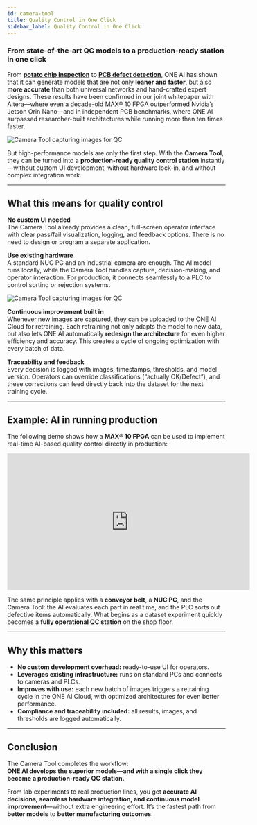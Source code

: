 ```yaml
---
id: camera-tool
title: Quality Control in One Click
sidebar_label: Quality Control in One Click
---
```


### From state-of-the-art QC models to a production-ready station in one click

From **[potato chip inspection](/docs/one-ai/use-cases/chip)** to **[PCB defect detection](/docs/one-ai/use-cases/pcb)**, ONE AI has shown that it can generate models that are not only **leaner and faster**, but also **more accurate** than both universal networks and hand-crafted expert designs. These results have been confirmed in our joint whitepaper with Altera—where even a decade-old MAX® 10 FPGA outperformed Nvidia’s Jetson Orin Nano—and in independent PCB benchmarks, where ONE AI surpassed researcher-built architectures while running more than ten times faster.

<div style={{display:'flex', justifyContent:'center', margin:'20px 0'}}>
  <img src="/img/ai/one_ai_plugin/use_cases/capture/full.png" alt="Camera Tool capturing images for QC" style={{maxHeight:'320px', borderRadius:'8px'}} />
</div>

But high-performance models are only the first step. With the **Camera Tool**, they can be turned into a **production-ready quality control station** instantly—without custom UI development, without hardware lock-in, and without complex integration work.

---

## What this means for quality control

**No custom UI needed**  
The Camera Tool already provides a clean, full-screen operator interface with clear pass/fail visualization, logging, and feedback options. There is no need to design or program a separate application.

**Use existing hardware**  
A standard NUC PC and an industrial camera are enough. The AI model runs locally, while the Camera Tool handles capture, decision-making, and operator interaction. For production, it connects seamlessly to a PLC to control sorting or rejection systems.

<div style={{display:'flex', justifyContent:'center', margin:'20px 0'}}>
  <img src="/img/ai/one_ai_plugin/getting_started/camera_tool/camera_tool_capture.png" alt="Camera Tool capturing images for QC" style={{maxHeight:'320px', borderRadius:'8px'}} />
</div>

**Continuous improvement built in**  
Whenever new images are captured, they can be uploaded to the ONE AI Cloud for retraining. Each retraining not only adapts the model to new data, but also lets ONE AI automatically **redesign the architecture** for even higher efficiency and accuracy. This creates a cycle of ongoing optimization with every batch of data.

**Traceability and feedback**  
Every decision is logged with images, timestamps, thresholds, and model version. Operators can override classifications (“actually OK/Defect”), and these corrections can feed directly back into the dataset for the next training cycle.

---

## Example: AI in running production

The following demo shows how a **MAX® 10 FPGA** can be used to implement real-time AI-based quality control directly in production:

<div style={{display:'flex', justifyContent:'center', margin:'20px 0'}}>
  <iframe width="560" height="315" src="https://www.youtube.com/embed/ywtKTb8Z3_Q" title="YouTube video player" frameborder="0" allow="accelerometer; autoplay; clipboard-write; encrypted-media; gyroscope; picture-in-picture; web-share" allowfullscreen style={{borderRadius:'8px'}}></iframe>
</div>

The same principle applies with a **conveyor belt**, a **NUC PC**, and the Camera Tool: the AI evaluates each part in real time, and the PLC sorts out defective items automatically. What begins as a dataset experiment quickly becomes a **fully operational QC station** on the shop floor.

---

## Why this matters

- **No custom development overhead:** ready-to-use UI for operators.  
- **Leverages existing infrastructure:** runs on standard PCs and connects to cameras and PLCs.  
- **Improves with use:** each new batch of images triggers a retraining cycle in the ONE AI Cloud, with optimized architectures for even better performance.  
- **Compliance and traceability included:** all results, images, and thresholds are logged automatically.

---

## Conclusion

The Camera Tool completes the workflow:  
**ONE AI develops the superior models—and with a single click they become a production-ready QC station.**

From lab experiments to real production lines, you get **accurate AI decisions, seamless hardware integration, and continuous model improvement**—without extra engineering effort. It’s the fastest path from **better models** to **better manufacturing outcomes**.
